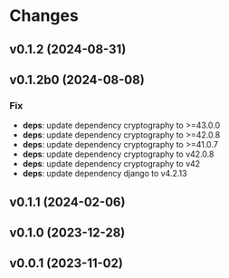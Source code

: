 # Changes

## v0.1.2 (2024-08-31)

## v0.1.2b0 (2024-08-08)

### Fix

- **deps**: update dependency cryptography to >=43.0.0
- **deps**: update dependency cryptography to >=42.0.8
- **deps**: update dependency cryptography to >=41.0.7
- **deps**: update dependency cryptography to v42.0.8
- **deps**: update dependency cryptography to v42
- **deps**: update dependency django to v4.2.13

## v0.1.1 (2024-02-06)

## v0.1.0 (2023-12-28)

## v0.0.1 (2023-11-02)
